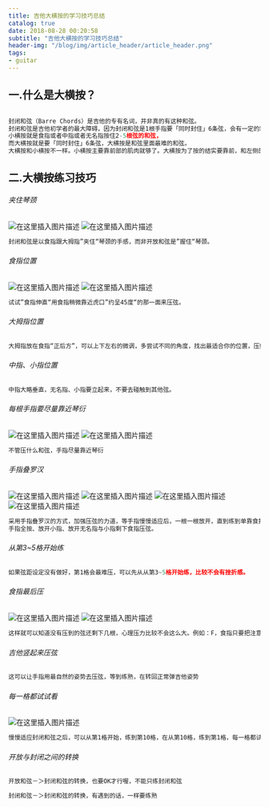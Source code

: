```yaml
---
title: 吉他大横按的学习技巧总结
catalog: true
date: 2018-08-28 00:20:58
subtitle: "吉他大横按的学习技巧总结"
header-img: "/blog/img/article_header/article_header.png"
tags:
- guitar
---
```

## 一.什么是大横按？
```javascript

封闭和弦（Barre Chords）是吉他的专有名词，并非真的有这种和弦。
封闭和弦是吉他初学者的最大障碍，因为封闭和弦是1根手指要「同时封住」6条弦，会有一定的难度 。
小横按就是食指或者中指或者无名指按住2-5根弦的和弦，
而大横按就是要「同时封住」6条弦，大横按是和弦里面最难的和弦。
大横按和小横按不一样。小横按主要靠前部的肌肉就够了。大横按为了按的结实要靠前，和左侧的肌肉共同力量。
```
##  二.大横按练习技巧
###### 夹住琴颈
![在这里插入图片描述](/blog/img/guitar/hengan/qinjing_1.jpg)
![在这里插入图片描述](/blog/img/guitar/hengan/qinjing_2.jpg)
```javascript
封闭和弦是以食指跟大拇指”夹住“琴颈的手感，而非开放和弦是”握住“琴颈。

```
###### 食指位置
![在这里插入图片描述](/blog/img/guitar/hengan/sizhi_1.jpg)
![在这里插入图片描述](/blog/img/guitar/hengan/sizhi_2.jpg)
```javascript
试试”食指伸直“用食指稍微靠近虎口”约呈45度“的那一面来压弦。

```
###### 大拇指位置
```javascript
大拇指放在食指“正后方”，可以上下左右的微调，多尝试不同的角度，找出最适合你的位置，压好以后就要记住手感。
```
###### 中指、小指位置
```javascript
中指大略垂直，无名指、小指要立起来，不要去碰触到其他弦。
```
###### 每根手指要尽量靠近琴衍
![在这里插入图片描述](/blog/img/guitar/hengan/qinyan_1.jpg)
![在这里插入图片描述](/blog/img/guitar/hengan/qinyan_2.jpg)
```javascript
不管压什么和弦，手指尽量靠近琴衍
```
###### 手指叠罗汉
![在这里插入图片描述](/blog/img/guitar/hengan/dlh_1.jpg)
![在这里插入图片描述](/blog/img/guitar/hengan/dlh_2.jpg)
![在这里插入图片描述](/blog/img/guitar/hengan/dlh_3.jpg)
![在这里插入图片描述](/blog/img/guitar/hengan/dlh_4.jpg)
```javascript
采用手指叠罗汉的方式，加强压弦的力道，等手指慢慢适应后，一根一根放开，直到练到单靠食指可以完全封紧。
手指全按、放开小指、放开无名指与小指剩下食指压弦。
```
###### 从第3~5格开始练
```javascript
如果弦距设定没有做好，第1格会最难压，可以先从从第3~5格开始练，比较不会有挫折感。
```

###### 食指最后压
![在这里插入图片描述](/blog/img/guitar/hengan/sizhi_3.jpg)
![在这里插入图片描述](/blog/img/guitar/hengan/sizhi_4.jpg)
```javascript
这样就可以知道没有压到的弦还剩下几根，心理压力比较不会这么大。例如：F，食指只要把注意力集中在没压到的1、2、6弦就好。
```
###### 吉他竖起来压弦
```javascript
这可以让手指用最自然的姿势去压弦，等到练熟，在转回正常弹吉他姿势
```
###### 每一格都试试看
![在这里插入图片描述](/blog/img/guitar/hengan/ss.jpg)
```javascript
慢慢适应封闭和弦之后，可以从第1格开始，练到第10格，在从第10格，练到第1格，每一格都试试看，每一个音都清楚扎实。去回算一趟，每天习个几趟，手酸就要休息，不要硬撑。
```

###### 开放与封闭之间的转换
```javascript
开放和弦－＞封闭和弦的转换，也要OK才行喔，不能只练封闭和弦

封闭和弦－＞封闭和弦的转换，有遇到的话，一样要练熟
```
